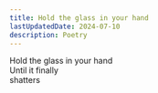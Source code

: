 ```yaml
---
title: Hold the glass in your hand
lastUpdatedDate: 2024-07-10
description: Poetry
---
```


Hold the glass in your hand\
Until it finally\
shatters
